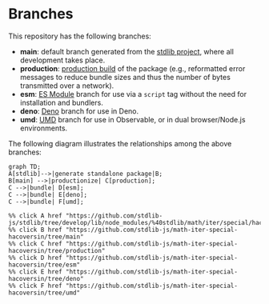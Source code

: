 <!--

@license Apache-2.0

Copyright (c) 2022 The Stdlib Authors.

Licensed under the Apache License, Version 2.0 (the "License");
you may not use this file except in compliance with the License.
You may obtain a copy of the License at

    http://www.apache.org/licenses/LICENSE-2.0

Unless required by applicable law or agreed to in writing, software
distributed under the License is distributed on an "AS IS" BASIS,
WITHOUT WARRANTIES OR CONDITIONS OF ANY KIND, either express or implied.
See the License for the specific language governing permissions and
limitations under the License.

-->

# Branches

This repository has the following branches:

-   **main**: default branch generated from the [stdlib project][stdlib-url], where all development takes place.
-   **production**: [production build][production-url] of the package (e.g., reformatted error messages to reduce bundle sizes and thus the number of bytes transmitted over a network).
-   **esm**: [ES Module][esm-url] branch for use via a `script` tag without the need for installation and bundlers.
-   **deno**: [Deno][deno-url] branch for use in Deno.
-   **umd**: [UMD][umd-url] branch for use in Observable, or in dual browser/Node.js environments.

The following diagram illustrates the relationships among the above branches:

```mermaid
graph TD;
A[stdlib]-->|generate standalone package|B;
B[main] -->|productionize| C[production];
C -->|bundle| D[esm];
C -->|bundle| E[deno];
C -->|bundle| F[umd];

%% click A href "https://github.com/stdlib-js/stdlib/tree/develop/lib/node_modules/%40stdlib/math/iter/special/hacoversin"
%% click B href "https://github.com/stdlib-js/math-iter-special-hacoversin/tree/main"
%% click C href "https://github.com/stdlib-js/math-iter-special-hacoversin/tree/production"
%% click D href "https://github.com/stdlib-js/math-iter-special-hacoversin/tree/esm"
%% click E href "https://github.com/stdlib-js/math-iter-special-hacoversin/tree/deno"
%% click F href "https://github.com/stdlib-js/math-iter-special-hacoversin/tree/umd"
```

[stdlib-url]: https://github.com/stdlib-js/stdlib/tree/develop/lib/node_modules/%40stdlib/math/iter/special/hacoversin
[production-url]: https://github.com/stdlib-js/math-iter-special-hacoversin/tree/production
[deno-url]: https://github.com/stdlib-js/math-iter-special-hacoversin/tree/deno
[umd-url]: https://github.com/stdlib-js/math-iter-special-hacoversin/tree/umd
[esm-url]: https://github.com/stdlib-js/math-iter-special-hacoversin/tree/esm